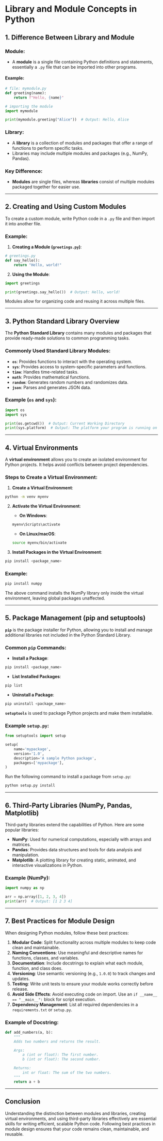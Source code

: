 # **Library and Module Concepts in Python**

## 1. Difference Between Library and Module

### **Module**:
- A **module** is a single file containing Python definitions and statements, essentially a `.py` file that can be imported into other programs.
  
#### Example:
```python
# file: mymodule.py
def greeting(name):
    return f"Hello, {name}"

# importing the module
import mymodule

print(mymodule.greeting("Alice"))  # Output: Hello, Alice
```

### **Library**:
- A **library** is a collection of modules and packages that offer a range of functions to perform specific tasks.
- Libraries may include multiple modules and packages (e.g., NumPy, Pandas).

### Key Difference:
- **Modules** are single files, whereas **libraries** consist of multiple modules packaged together for easier use.

---

## 2. Creating and Using Custom Modules

To create a custom module, write Python code in a `.py` file and then import it into another file.

### Example:

1. **Creating a Module (`greetings.py`)**:
```python
# greetings.py
def say_hello():
    return "Hello, world!"
```

2. **Using the Module**:
```python
import greetings

print(greetings.say_hello())  # Output: Hello, world!
```

Modules allow for organizing code and reusing it across multiple files.

---

## 3. Python Standard Library Overview

The **Python Standard Library** contains many modules and packages that provide ready-made solutions to common programming tasks.

### Commonly Used Standard Library Modules:
- **`os`**: Provides functions to interact with the operating system.
- **`sys`**: Provides access to system-specific parameters and functions.
- **`time`**: Handles time-related tasks.
- **`math`**: Provides mathematical functions.
- **`random`**: Generates random numbers and randomizes data.
- **`json`**: Parses and generates JSON data.

### Example (`os` and `sys`):
```python
import os
import sys

print(os.getcwd())  # Output: Current Working Directory
print(sys.platform)  # Output: The platform your program is running on
```

---

## 4. Virtual Environments

A **virtual environment** allows you to create an isolated environment for Python projects. It helps avoid conflicts between project dependencies.

### Steps to Create a Virtual Environment:

1. **Create a Virtual Environment**:
```bash
python -m venv myenv
```

2. **Activate the Virtual Environment**:
   - **On Windows**:
   ```bash
   myenv\Scripts\activate
   ```
   - **On Linux/macOS**:
   ```bash
   source myenv/bin/activate
   ```

3. **Install Packages in the Virtual Environment**:
```bash
pip install <package_name>
```

### Example:
```bash
pip install numpy
```

The above command installs the NumPy library only inside the virtual environment, leaving global packages unaffected.

---

## 5. Package Management (pip and setuptools)

**`pip`** is the package installer for Python, allowing you to install and manage additional libraries not included in the Python Standard Library.

### Common `pip` Commands:
- **Install a Package**:
```bash
pip install <package_name>
```
- **List Installed Packages**:
```bash
pip list
```
- **Uninstall a Package**:
```bash
pip uninstall <package_name>
```

**`setuptools`** is used to package Python projects and make them installable.

### Example `setup.py`:
```python
from setuptools import setup

setup(
    name='mypackage',
    version='1.0',
    description='A sample Python package',
    packages=['mypackage'],
)
```

Run the following command to install a package from `setup.py`:
```bash
python setup.py install
```

---

## 6. Third-Party Libraries (NumPy, Pandas, Matplotlib)

Third-party libraries extend the capabilities of Python. Here are some popular libraries:

- **NumPy**: Used for numerical computations, especially with arrays and matrices.
- **Pandas**: Provides data structures and tools for data analysis and manipulation.
- **Matplotlib**: A plotting library for creating static, animated, and interactive visualizations in Python.

### Example (NumPy):
```python
import numpy as np

arr = np.array([1, 2, 3, 4])
print(arr)  # Output: [1 2 3 4]
```

---

## 7. Best Practices for Module Design

When designing Python modules, follow these best practices:

1. **Modular Code**: Split functionality across multiple modules to keep code clean and maintainable.
2. **Naming Conventions**: Use meaningful and descriptive names for functions, classes, and variables.
3. **Documentation**: Include docstrings to explain what each module, function, and class does.
4. **Versioning**: Use semantic versioning (e.g., `1.0.0`) to track changes and updates.
5. **Testing**: Write unit tests to ensure your module works correctly before release.
6. **Avoid Side Effects**: Avoid executing code on import. Use an `if __name__ == "__main__":` block for script execution.
7. **Dependency Management**: List all required dependencies in a `requirements.txt` or `setup.py`.

### Example of Docstring:
```python
def add_numbers(a, b):
    """
    Adds two numbers and returns the result.

    Args:
        a (int or float): The first number.
        b (int or float): The second number.

    Returns:
        int or float: The sum of the two numbers.
    """
    return a + b
```

---

## Conclusion

Understanding the distinction between modules and libraries, creating virtual environments, and using third-party libraries effectively are essential skills for writing efficient, scalable Python code. Following best practices in module design ensures that your code remains clean, maintainable, and reusable.
